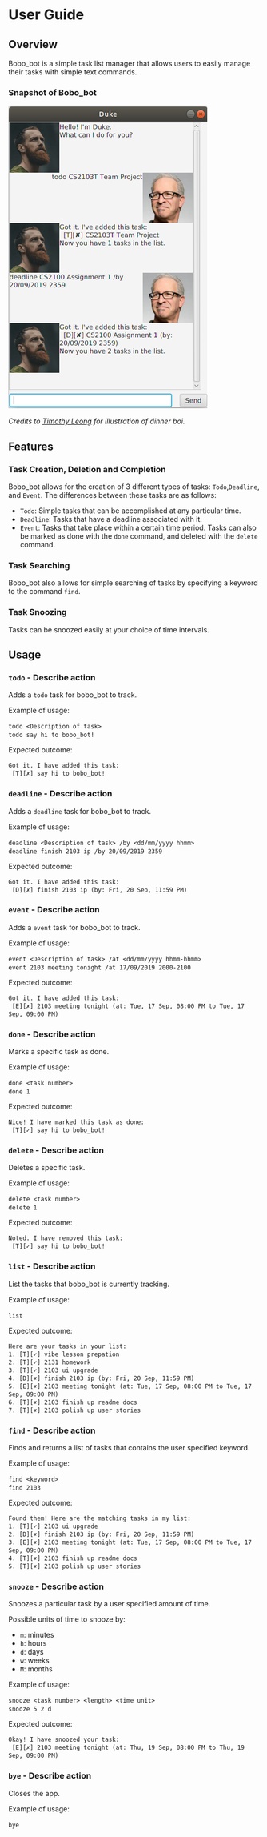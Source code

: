 # User Guide

## Overview
Bobo_bot is a simple task list manager that allows users to easily manage their tasks with simple text commands.

### Snapshot of Bobo_bot
![Bobo_bot](Ui.png)

*Credits to [Timothy Leong](https://github.com/timothyleong97) for illustration of dinner boi.*

## Features 

### Task Creation, Deletion and Completion
Bobo_bot allows for the creation of 3 different types of tasks: `Todo`,`Deadline`, and `Event`. The differences between
these tasks are as follows:
- `Todo`: Simple tasks that can be accomplished at any particular time.
- `Deadline`: Tasks that have a deadline associated with it.
- `Event`: Tasks that take place within a certain time period.
Tasks can also be marked as done with the `done` command, and deleted with the `delete` command.

### Task Searching
Bobo_bot also allows for simple searching of tasks by specifying a keyword to the command `find`.

### Task Snoozing
Tasks can be snoozed easily at your choice of time intervals.



## Usage

### `todo` - Describe action

Adds a `todo` task for bobo_bot to track.

Example of usage: 

`todo <Description of task>`  
`todo say hi to bobo_bot!`

Expected outcome:
```
Got it. I have added this task:
 [T][✗] say hi to bobo_bot!
```


### `deadline` - Describe action

Adds a `deadline` task for bobo_bot to track.

Example of usage: 

`deadline <Description of task> /by <dd/mm/yyyy hhmm>`  
`deadline finish 2103 ip /by 20/09/2019 2359`

Expected outcome:
```
Got it. I have added this task:
 [D][✗] finish 2103 ip (by: Fri, 20 Sep, 11:59 PM)
```


### `event` - Describe action

Adds a `event` task for bobo_bot to track.

Example of usage: 

`event <Description of task> /at <dd/mm/yyyy hhmm-hhmm>`  
`event 2103 meeting tonight /at 17/09/2019 2000-2100`

Expected outcome:
```
Got it. I have added this task:
 [E][✗] 2103 meeting tonight (at: Tue, 17 Sep, 08:00 PM to Tue, 17 Sep, 09:00 PM)
```


### `done` - Describe action

Marks a specific task as done.

Example of usage: 

`done <task number>`  
`done 1`

Expected outcome:
```
Nice! I have marked this task as done:
 [T][✓] say hi to bobo_bot!
```


### `delete` - Describe action

Deletes a specific task.

Example of usage: 

`delete <task number>`  
`delete 1`

Expected outcome:
```
Noted. I have removed this task:
 [T][✓] say hi to bobo_bot!
```


### `list` - Describe action

List the tasks that bobo_bot is currently tracking.

Example of usage: 

`list`

Expected outcome:
```
Here are your tasks in your list:
1. [T][✓] vibe lesson prepation
2. [T][✓] 2131 homework
3. [T][✓] 2103 ui upgrade
4. [D][✗] finish 2103 ip (by: Fri, 20 Sep, 11:59 PM)
5. [E][✗] 2103 meeting tonight (at: Tue, 17 Sep, 08:00 PM to Tue, 17 Sep, 09:00 PM)
6. [T][✗] 2103 finish up readme docs
7. [T][✗] 2103 polish up user stories
```


### `find` - Describe action

Finds and returns a list of tasks that contains the user specified keyword.

Example of usage: 

`find <keyword>`  
`find 2103`

Expected outcome:
```
Found them! Here are the matching tasks in my list:
1. [T][✓] 2103 ui upgrade
2. [D][✗] finish 2103 ip (by: Fri, 20 Sep, 11:59 PM)
3. [E][✗] 2103 meeting tonight (at: Tue, 17 Sep, 08:00 PM to Tue, 17 Sep, 09:00 PM)
4. [T][✗] 2103 finish up readme docs
5. [T][✗] 2103 polish up user stories
```


### `snooze` - Describe action

Snoozes a particular task by a user specified amount of time.

Possible units of time to snooze by:
- `m`: minutes
- `h`: hours
- `d`: days
- `w`: weeks
- `M`: months

Example of usage: 

`snooze <task number> <length> <time unit>`  
`snooze 5 2 d`

Expected outcome:
```
Okay! I have snoozed your task:
 [E][✗] 2103 meeting tonight (at: Thu, 19 Sep, 08:00 PM to Thu, 19 Sep, 09:00 PM)
```


### `bye` - Describe action

Closes the app.

Example of usage: 

`bye`
